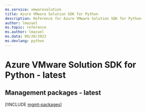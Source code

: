 ```yaml
---
ms.service: vmwaresolution
title: Azure VMware Solution SDK for Python
description: Reference for Azure VMware Solution SDK for Python
author: lmazuel
ms.topic: reference
ms.author: lmazuel
ms.data: 09/20/2022
ms.devlang: python
---
```

# Azure VMware Solution SDK for Python - latest

## Management packages - latest
[!INCLUDE [mgmt-packages](vmware-solution-mgmt-index.md)]